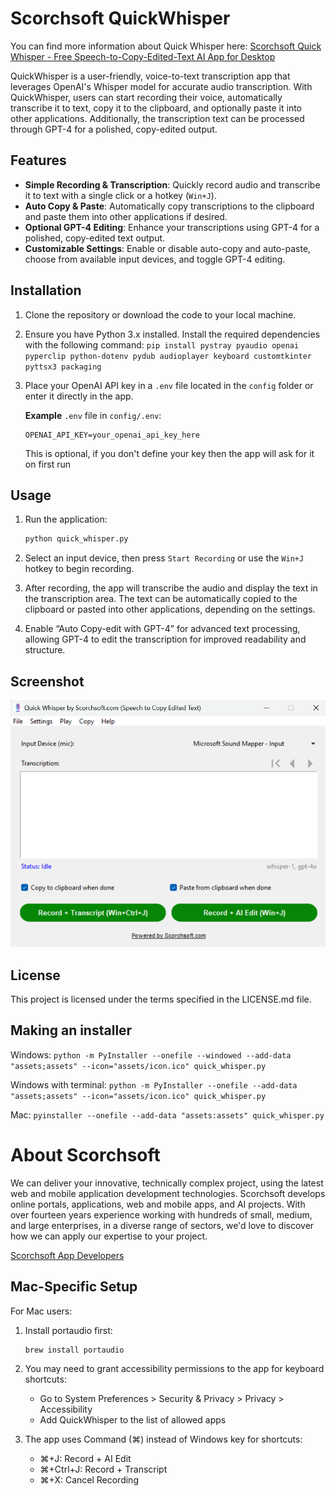 # Scorchsoft QuickWhisper

You can find more information about Quick Whisper here:
[Scorchsoft Quick Whisper - Free Speech-to-Copy-Edited-Text AI App for Desktop](https://www.scorchsoft.com/blog/speech-to-copyedited-text-app/)

QuickWhisper is a user-friendly, voice-to-text transcription app that leverages OpenAI's Whisper model for accurate audio transcription. With QuickWhisper, users can start recording their voice, automatically transcribe it to text, copy it to the clipboard, and optionally paste it into other applications. Additionally, the transcription text can be processed through GPT-4 for a polished, copy-edited output.

## Features

- **Simple Recording & Transcription**: Quickly record audio and transcribe it to text with a single click or a hotkey (`Win+J`).
- **Auto Copy & Paste**: Automatically copy transcriptions to the clipboard and paste them into other applications if desired.
- **Optional GPT-4 Editing**: Enhance your transcriptions using GPT-4 for a polished, copy-edited text output.
- **Customizable Settings**: Enable or disable auto-copy and auto-paste, choose from available input devices, and toggle GPT-4 editing.

## Installation

1. Clone the repository or download the code to your local machine.

2. Ensure you have Python 3.x installed. Install the required dependencies with the following command:
    `pip install pystray pyaudio openai pyperclip python-dotenv pydub audioplayer keyboard customtkinter pyttsx3 packaging`


3. Place your OpenAI API key in a `.env` file located in the `config` folder or enter it directly in the app.

    **Example** `.env` file in `config/.env`:
    ```plaintext
    OPENAI_API_KEY=your_openai_api_key_here
    ```

    This is optional, if you don't define your key then the app will ask for it on first run

## Usage

1. Run the application:

    ```bash
    python quick_whisper.py
    ```

2. Select an input device, then press `Start Recording` or use the `Win+J` hotkey to begin recording.

3. After recording, the app will transcribe the audio and display the text in the transcription area. The text can be automatically copied to the clipboard or pasted into other applications, depending on the settings.

4. Enable “Auto Copy-edit with GPT-4” for advanced text processing, allowing GPT-4 to edit the transcription for improved readability and structure.

## Screenshot

![QuickWhisper Interface](assets/quick-whisper-v1-5-0.png)


## License

This project is licensed under the terms specified in the LICENSE.md file.

## Making an installer

Windows:
`python -m PyInstaller --onefile --windowed --add-data "assets;assets" --icon="assets/icon.ico" quick_whisper.py`

Windows with terminal:
`python -m PyInstaller --onefile --add-data "assets;assets" --icon="assets/icon.ico" quick_whisper.py`

Mac:
`pyinstaller --onefile --add-data "assets:assets" quick_whisper.py`

# About Scorchsoft

We can deliver your innovative, technically complex project, using the latest web and mobile application development technologies.
Scorchsoft develops online portals, applications, web and mobile apps, and AI projects. With over fourteen years experience working with hundreds of small, medium, and large enterprises, in a diverse range of sectors, we'd love to discover how we can apply our expertise to your project.

[Scorchsoft App Developers](https://www.scorchsoft.com/blog/speech-to-copyedited-text-app/)

## Mac-Specific Setup

For Mac users:
1. Install portaudio first:
   ```bash
   brew install portaudio
   ```

2. You may need to grant accessibility permissions to the app for keyboard shortcuts:
   - Go to System Preferences > Security & Privacy > Privacy > Accessibility
   - Add QuickWhisper to the list of allowed apps

3. The app uses Command (⌘) instead of Windows key for shortcuts:
   - ⌘+J: Record + AI Edit
   - ⌘+Ctrl+J: Record + Transcript
   - ⌘+X: Cancel Recording
